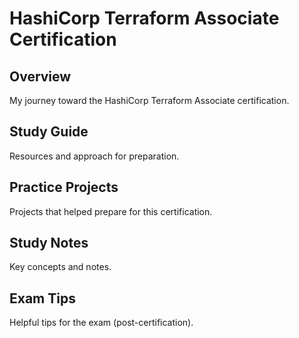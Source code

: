 # HashiCorp Terraform Associate Certification

## Overview
My journey toward the HashiCorp Terraform Associate certification.

## Study Guide
Resources and approach for preparation.

## Practice Projects
Projects that helped prepare for this certification.

## Study Notes
Key concepts and notes.

## Exam Tips
Helpful tips for the exam (post-certification).
